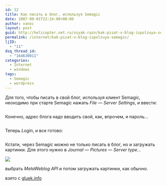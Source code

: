 ```yaml
---
id: 12
title: Как писать в блог, используя Semagic
date: 2007-09-01T22:24:00+00:00
author: vanoc
layout: post
guid: http://helicopter.net.ru/vsyak-razn/kak-pisat-v-blog-ispolzuya-semagic/
permalink: /internet/kak-pisat-v-blog-ispolzuya-semagic/
ljID:
  - "11"
dsq_thread_id:
  - "164630011"
categories:
  - Internet
  - windows
tags:
  - Semagic
  - wordpress
---
```

Для того, чтобы писать в свой блог, используя клиент Semagic, неоходимо при старте Semagic нажать _File_ &#8212; _Server Settings_, и ввести:

<img border="0" src="http://gluek.info/images/2006/05/semagic-to-wordpress.png" alt="" />

Конечно, адрес блога надо вводить свой, как, впрочем, и пароль&hellip;

<!--more-->

<img border="0" src="http://gluek.info/images/2006/05/semagic-login-to-wordpress.png" alt="" />

Теперь _Login_, и все готово:

<img border="0" src="http://gluek.info/images/2006/05/semagic-post-to-wordpress.png" alt="" />

Кстати, через Semagic можно не только писать в блог, но и загружать картинки. Для этого нужно в _Journal_ &#8212; _Pictures_ &#8212; _Server type&hellip;_

_![](http://gluek.info/images/2006/05/semagic-server-type.png)_

выбрать _MetaWeblog API_ и потом загружать картинки, как обычно.

взято с&nbsp;<a target="_blank" href="http://gluek.info/semagic-to-wordpress/">gluek.info</a>